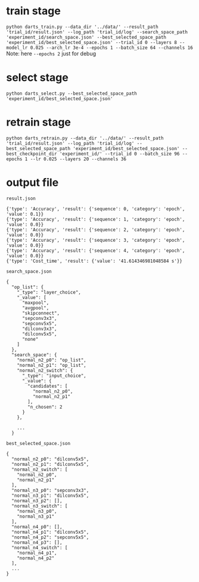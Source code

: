 # train stage
`python darts_train.py --data_dir '../data/' --result_path 'trial_id/result.json' --log_path 'trial_id/log' --search_space_path 'experiment_id/search_space.json' --best_selected_space_path 'experiment_id/best_selected_space.json' --trial_id 0 --layers 8 --model_lr 0.025 --arch_lr 3e-4 --epochs 1 --batch_size 64 --channels 16` 
Note:
here `--epochs 2` just for debug

# select stage
`python darts_select.py --best_selected_space_path 'experiment_id/best_selected_space.json' `

# retrain stage
`python darts_retrain.py --data_dir '../data/' --result_path 'trial_id/result.json' --log_path 'trial_id/log' --best_selected_space_path 'experiment_id/best_selected_space.json' --best_checkpoint_dir 'experiment_id/' --trial_id 0 --batch_size 96 --epochs 1 --lr 0.025 --layers 20 --channels 36`

# output file
`result.json` 
```
{'type': 'Accuracy', 'result': {'sequence': 0, 'category': 'epoch', 'value': 0.1}}
{'type': 'Accuracy', 'result': {'sequence': 1, 'category': 'epoch', 'value': 0.0}}
{'type': 'Accuracy', 'result': {'sequence': 2, 'category': 'epoch', 'value': 0.0}}
{'type': 'Accuracy', 'result': {'sequence': 3, 'category': 'epoch', 'value': 0.0}}
{'type': 'Accuracy', 'result': {'sequence': 4, 'category': 'epoch', 'value': 0.0}}
{'type': 'Cost_time', 'result': {'value': '41.614346981048584 s'}}
```

`search_space.json`
```
{
  "op_list": {
    "_type": "layer_choice",
    "_value": [
      "maxpool",
      "avgpool",
      "skipconnect",
      "sepconv3x3",
      "sepconv5x5",
      "dilconv3x3",
      "dilconv5x5",
      "none"
    ]
  },
  "search_space": {
    "normal_n2_p0": "op_list",
    "normal_n2_p1": "op_list",
    "normal_n2_switch": {
      "_type": "input_choice",
      "_value": {
        "candidates": [
          "normal_n2_p0",
          "normal_n2_p1"
        ],
        "n_chosen": 2
      }
    },

    ...
  }
```

`best_selected_space.json`
```
{
  "normal_n2_p0": "dilconv5x5",
  "normal_n2_p1": "dilconv5x5",
  "normal_n2_switch": [
    "normal_n2_p0",
    "normal_n2_p1"
  ],
  "normal_n3_p0": "sepconv3x3",
  "normal_n3_p1": "dilconv5x5",
  "normal_n3_p2": [],
  "normal_n3_switch": [
    "normal_n3_p0",
    "normal_n3_p1"
  ],
  "normal_n4_p0": [],
  "normal_n4_p1": "dilconv5x5",
  "normal_n4_p2": "sepconv5x5",
  "normal_n4_p3": [],
  "normal_n4_switch": [
    "normal_n4_p1",
    "normal_n4_p2"
  ],
  ...
}
```